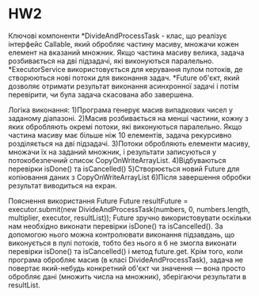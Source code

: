 # HW2
Ключові компоненти
  *DivideAndProcessTask - клас, що реалізує інтерфейс Callable<Void>, який обробляє частину масиву, множачи кожен елемент на вказаний множник. Якщо частина масиву велика, задача розбивається на дві підзадачі, які      виконуються паралельно.
  *ExecutorService використовується для керування пулом потоків, де створюються нові потоки для виконання задач.
  *Future об'єкт, який дозволяє отримати результат виконання асинхронної задачі і потім перевірити, чи була задача скасована або завершена.
  
Логіка виконання:
  1)Програма генерує масив випадкових чисел у заданому діапазоні.
  2)Масив розбивається на менші частини, кожну з яких обробляють окремі потоки, які виконуються паралельно. Якщо частина масиву має більше ніж 10 елементів, задача рекурсивно розділяється на дві підзадачі. 
  3)Потоки обробляють елементи масиву, множачи їх на заданий множник, і результати записуються у потокобезпечний список CopyOnWriteArrayList.
  4)Відбуваються перевірки isDone() та isCancelled() 
  5)Створюється новий Future для копіювання даних з CopyOnWriteArrayList
  6)Після завершення обробки результат виводиться на екран.
  
Пояснення використання Future<Void> 
  Future<Void> resultFuture = executor.submit(new DivideAndProcessTask(numbers, 0, numbers.length, multiplier, executor, resultList));
Future<Void> зручно використовувати оскільки нам необхідно виконати перевірки isDone() та isCancelled(). За допомогою нього можна контролювати виконання підзавдань, що виконується в пулі потоків, тобто без нього я б не змогла виконати перевірки isDone() та isCancelled() і метод future.get. Крім того, коли програма обробляє масив (в класі DivideAndProcessTask), задача не повертає який-небудь конкретний об'єкт чи значення — вона просто обробляє дані (множить числа на множник), зберігаючи результати в resultList.
